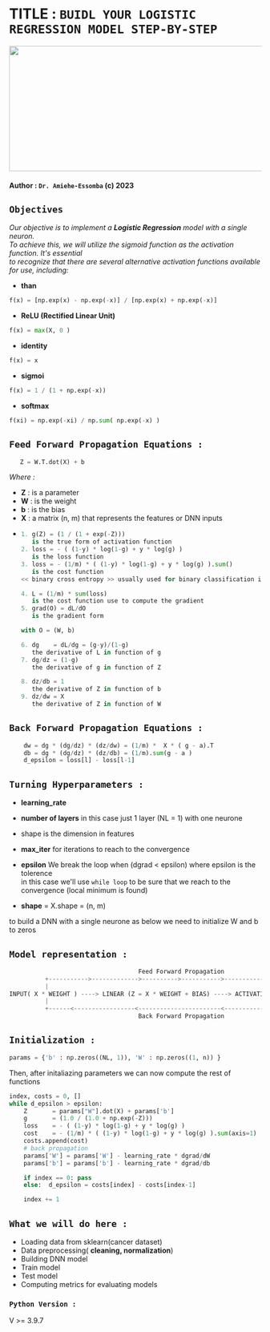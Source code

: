 # <!-- TITLE -->TITLE : ```BUIDL YOUR LOGISTIC REGRESSION MODEL STEP-BY-STEP```
<img width="600px" height="250px" src="https://sebastianraschka.com/images/faq/logisticregr-neuralnet/schematic.png"></img>

#### <!-- AUTHOR -->Author : ```Dr. Amiehe-Essomba``` (c) 2023


## **```Objectives```**

*Our objective is to implement a __Logistic Regression__ model with a single neuron.* \
*To achieve this, we will utilize the sigmoid function as the activation function. It's essential* \
*to recognize that there are several alternative activation functions available for use, including:*

* __than__
```python
f(x) = [np.exp(x) - np.exp(-x)] / [np.exp(x) + np.exp(-x)]
``` 

* __ReLU (Rectified Linear Unit)__
```python
f(x) = max(X, 0 )
```

* __identity__
```python
f(x) = x
```

* __sigmoi__
```python
f(x) = 1 / (1 + np.exp(-x))
```

* __softmax__ 
```python
f(xi) = np.exp(-xi) / np.sum( np.exp(-x) )
```

 
## ```Feed Forward Propagation Equations :```
 ```python
    Z = W.T.dot(X) + b
 ```

  *Where :*

 * **Z** : is a parameter
 * **W** : is the weight 
 * **b** : is the bias 
 * **X** : a matrix (n, m) that represents the features or DNN inputs 

- ```python
  1. g(Z) = (1 / (1 + exp(-Z))) 
     is the true form of activation function
  2. loss = - ( (1-y) * log(1-g) + y * log(g) ) 
     is the loss function
  3. loss = - (1/m) * ( (1-y) * log(1-g) + y * log(g) ).sum() 
     is the cost function
  << binary cross entropy >> usually used for binary classification issues>>
  
  4. L = (1/m) * sum(loss) 
     is the cost function use to compute the gradient 
  5. grad(O) = dL/dO 
     is the gradient form

  with O = (W, b)

  6. dg    = dL/dg = (g-y)/(1-g) 
     the derivative of L in function of g
  7. dg/dz = (1-g) 
     the derivative of g in function of Z

  8. dz/db = 1 
     the derivative of Z in function of b
  9. dz/dw = X 
     the derivative of Z in function of W
    ```

## ```Back Forward Propagation Equations : ```

```python 
    dw = dg * (dg/dz) * (dz/dw) = (1/m) *  X * ( g - a).T
    db = dg * (dg/dz) * (dz/db) = (1/m).sum(g - a )
    d_epsilon = loss[l] - loss[l-1]
```

## ```Turning Hyperparameters :```

* **learning_rate** 
* **number of layers** in this case just 1 layer (NL = 1) with one neurone
* shape is the dimension in features
* **max_iter** for iterations to reach to the convergence
* **epsilon** 
We break the loop when (dgrad < epsilon) where epsilon is the tolerence \
in this case we'll use ```while loop``` to be sure that we reach to the convergence (local minimum is found)

* **shape** = X.shape = (n, m)

to build a DNN with a single neurone as below we need to initialize W and b to zeros 

## __```Model representation :```__

```python
                                    Feed Forward Propagation
          +----------->------------->---------->----------->----------------------------+
          |                                                                             |                       
INPUT( X * WEIGHT ) ----> LINEAR (Z = X * WEIGHT + BIAS) ----> ACTIVATION( SIGMOID(Z) ) ---> OUTPUT( Y[ idx([p, 1 - p]) ] )
          |                                                                              |                
          +------<-----------------<-----------------------<-------------------<---------+
                                    Back Forward Propagation

```

## __```Initialization :```__
```python
params = {'b' : np.zeros((NL, 1)), 'W' : np.zeros((1, n)) }
```

Then, after initaliazing parameters we can now compute the rest of functions

```python
index, costs = 0, []
while d_epsilon > epsilon:
    Z       = params["W"].dot(X) + params['b']
    g       = (1.0 / (1.0 + np.exp(-Z)))
    loss    = - ( (1-y) * log(1-g) + y * log(g) )
    cost    = - (1/m) * ( (1-y) * log(1-g) + y * log(g) ).sum(axis=1)
    costs.append(cost)
    # back propagation 
    params['W'] = params['W'] - learning_rate * dgrad/dW
    params['b'] = params['b'] - learning_rate * dgrad/db

    if index == 0: pass 
    else:  d_epsilon = costs[index] - costs[index-1]

    index += 1
```

## ```What we will do here :```

 - Loading data from sklearn(cancer dataset)
 - Data preprocessing( **cleaning, normalization**)
 - Building DNN model
 - Train model
 - Test model
 - Computing metrics for evaluating models
 
 ### __```Python Version :```__
   V >= 3.9.7
